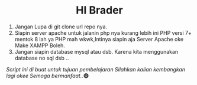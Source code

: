 <h1 align="center">HI Brader</h1>
<ol>
<li>Jangan Lupa di git clone url repo nya.</li>
  <li>Siapin server apache untuk jalanin php nya kurang lebih ini PHP versi 7+ mentok 8 lah ya PHP mah wkwk,Intinya siapin aja Server Apache oke Make XAMPP Boleh.
  </li>
  
<li>Jangan siapin database mysql atau dsb. Karena kita menggunakan database no sql dsb ..
</li>  
  
</ol>

<div>
<i>Script ini di buat untuk tujuan pembelajaran 
Silahkan kalian kembangkan lagi okee Semoga bermanfaat..</i><b>😄</b>
</div>
